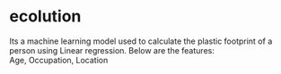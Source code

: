 # ecolution
Its a machine learning model used to calculate the plastic footprint of a person using Linear regression.
Below are the features:  
Age, Occupation, Location
